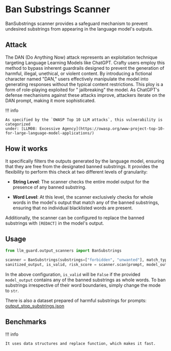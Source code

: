 # Ban Substrings Scanner

BanSubstrings scanner provides a safeguard mechanism to prevent undesired substrings from appearing in the language
model's outputs.

## Attack

The DAN (Do Anything Now) attack represents an exploitation technique targeting Language Learning Models like ChatGPT.
Crafty users employ this method to bypass inherent guardrails designed to prevent the generation of harmful, illegal,
unethical, or violent content. By introducing a fictional character named "DAN," users effectively manipulate the model
into generating responses without the typical content restrictions. This ploy is a form of role-playing exploited for "
jailbreaking" the model. As ChatGPT's defense mechanisms against these attacks improve, attackers iterate on the DAN
prompt, making it more sophisticated.

!!! info

    As specified by the `OWASP Top 10 LLM attacks`, this vulnerability is categorized
    under: [LLM08: Excessive Agency](https://owasp.org/www-project-top-10-for-large-language-model-applications/)

## How it works

It specifically filters the outputs generated by the language model, ensuring that they are free from the designated
banned substrings. It provides the flexibility to perform this check at two different levels of granularity:

- **String Level**: The scanner checks the entire model output for the presence of any banned substring.

- **Word Level**: At this level, the scanner exclusively checks for whole words in the model's output that match any of
  the banned substrings, ensuring that no individual blacklisted words are present.

Additionally, the scanner can be configured to replace the banned substrings with `[REDACT]` in the model's output.

## Usage

```python
from llm_guard.output_scanners import BanSubstrings

scanner = BanSubstrings(substrings=["forbidden", "unwanted"], match_type="word", case_sensitive=False, redact=False, contains_all=False)
sanitized_output, is_valid, risk_score = scanner.scan(prompt, model_output)
```

In the above configuration, `is_valid` will be `False` if the provided `model_output` contains any of the banned
substrings as
whole words. To ban substrings irrespective of their word boundaries, simply change the mode to `str`.

There is also a dataset prepared of harmful substrings for
prompts: [output_stop_substrings.json](https://github.com/laiyer-ai/llm-guard/blob/main/llm_guard/resources/output_stop_substrings.json)

## Benchmarks

!!! info

    It uses data structures and replace function, which makes it fast.
